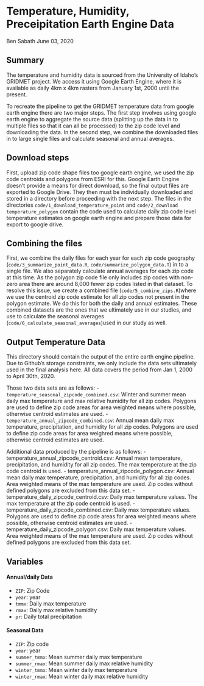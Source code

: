 Temperature, Humidity, Preceipitation Earth Engine Data
================
Ben Sabath
June 03, 2020

## Summary

The temperature and humidity data is sourced from the University of
Idaho’s GRIDMET project. We access it using Google Earth Engine, where
it is available as daily 4km x 4km rasters from January 1st, 2000 until
the present.

To recreate the pipeline to get the GRIDMET temperature data from google
earth engine there are two major steps. The first step involves using
google earth engine to aggregate the source data (splitting up the data
in to multiple files so that it can all be processed) to the zip code
level and downloading the data. In the second step, we combine the
downloaded files in to large single files and calculate seasonal and
annual averages.

## Download steps

First, upload zip code shape files too google earth engine, we used the
zip code centroids and polygons from ESRI for this. Google Earth Engine
doesn’t provide a means for direct download, so the final output files
are exported to Google Drive. They then must be individually downloaded
and stored in a directory before proceeding with the next step. The
files in the directories `code/1_download_temperature_point` and
`code/2_download temperature_polygon` contain the code used to calculate
daily zip code level temperature estimates on google earth engine and
prepare those data for export to google drive.

## Combining the files

First, we combine the daily files for each year for each zip code
geography (`code/3_summarize_point_data.R`,
`code/summarize_polygon_data.T`) in to a single file. We also separately
calculate annual averages for each zip code at this time. As the polygon
zip code file only includes zip codes with non-zero area there are
around 8,000 fewer zip codes listed in that dataset. To resolve this
issue, we create a combined file (`code/5_combine_zips.R`)where we use
the centroid zip code estimate for all zip codes not present in the
polygon estimate. We do this for both the daily and annual estimates.
These combined datasets are the ones that we ultimately use in our
studies, and use to calculate the seasonal averages
(`code/6_calculate_seasonal_averages`)used in our study as well.

## Output Temperature Data

This directory should contain the output of the entire earth engine
pipeline. Due to Github’s storage constraints, we only include the data
sets ultimately used in the final analysis here. All data covers the
period from Jan 1, 2000 to April 30th, 2020.

Those two data sets are as follows: -
`temperature_seasonal_zipcode_combined.csv`: Winter and summer mean
daily max temperature and max relative humidity for all zip codes.
Polygons are used to define zip code areas for area weighted means where
possible, otherwise centroid estimates are used. -
`temperature_annual_zipcode_combined.csv`: Annual mean daily max
temperature, precipitation, and humidity for all zip codes. Polygons are
used to define zip code areas for area weighred means where possible,
otherwise centroid estimates are used.

Additional data produced by the pipeline is as follows: -
temperature\_annual\_zipcode\_centroid.csv: Annual mean temperature,
precipitation, and humidity for all zip codes. The max temperature at
the zip code centroid is used. -
temperature\_annual\_zipcode\_polygon.csv: Annual mean daily max
temperature, precipitation, and humidity for all zip codes. Area
weighted means of the max temperature are used. Zip codes without
defined polygons are excluded from this data set. -
temperature\_daily\_zipcode\_centroid.csv: Daily max temperature values.
The max temperature at the zip code centroid is used. -
temperature\_daily\_zipcode\_combined.csv: Daily max temperature values.
Polygons are used to define zip code areas for area weighted means where
possible, otherwise centroid estimates are used. -
temperature\_daily\_zipcode\_polygon.csv: Daily max temperature values.
Area weighted means of the max temperature are used. Zip codes without
defined polygons are excluded from this data set.

## Variables

#### Annual/daily Data

  - `ZIP`: Zip Code
  - `year`: year
  - `tmmx`: Daily max temperature
  - `rmax`: Daily max relative humidity
  - `pr`: Daily total precipitation

#### Seasonal Data

  - `ZIP`: Zip code
  - `year`: year
  - `summer_tmmx`: Mean summer daily max temperature
  - `summer_rmax`: Mean summer daily max relative humidity
  - `winter_tmmx`: Mean winter daily max temperature
  - `winter_rmax`: Mean winter daily max relative humidity
